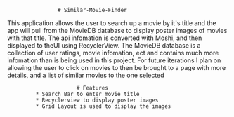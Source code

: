                     # Similar-Movie-Finder
This application allows the user to search up a movie by it's title 
and the app will pull from the MovieDB database to display poster 
images of movies with that title. The api infomation is converted
with Moshi, and then displayed to theUI using RecyclerView. The MovieDB 
database is a collection of user ratings, movie infomation, ect and 
contains much more infomation than is being used in this project. 
For future iterations I plan on allowing the user to click on movies
to then be brought to a page with more details, and a list
of similar movies to the one selected

                          # Features
             * Search Bar to enter movie title
             * Recyclerview to display poster images
             * Grid Layout is used to display the images

